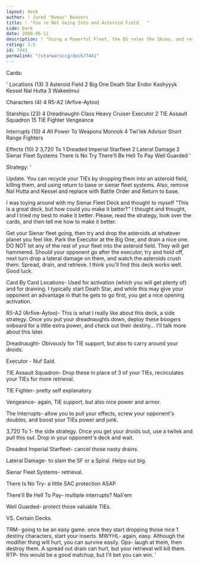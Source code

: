 ```yaml
---
layout: deck
author: ! Jared "Romas" Beavers
title: ! "You re Not Going Into and Asteroid Field   "
side: Dark
date: 2000-06-11
description: ! "Using a Powerful Fleet, the DS rules the Skies, and retrieves a little too."
rating: 3.5
id: 7441
permalink: "/starwarsccg/deck/7441"
---
```

Cards: 

'
Locations (13)
     3 Asteroid Field
     2 Big One
       Death Star
       Endor
       Kashyyyk
       Kessel
       Nal Hutta
     3 Wakeelmui

Characters (4)
     4 R5-A2 (Arfive-Aytoo)

Starships (23)
     4 Dreadnaught-Class Heavy Cruiser
       Executor
     2 TIE Assault Squadron
    15 TIE Fighter
       Vengeance

Interrupts (10)
     4 All Power To Weapons
       Monnok
     4 Twi'lek Advisor
       Short Range Fighters

Effects (10)
     2 3,720 To 1
       Dreaded Imperial Starfleet
     2 Lateral Damage
     2 Sienar Fleet Systems
       There Is No Try
       There'll Be Hell To Pay
       Well Guarded
'

Strategy: '

Update. You can recycle your TIEs by dropping them into an asteroid field, killing them, and using return to base or sienar fleet systems. Also, remove Nal Hutta and Kessel and replace with Battle Order and Return to base.


I was toying around with my Sienar Fleet Deck and thought to myself "This is a great deck, but how could you make it better?" I thought and thought, and I tried my best to make it better. Please, read the strategy, look over the cards, and then tell me how to make it better.

Get your Sienar fleet going, then try and drop the asteroids at whatever planet you feel like. Park the Executor at the Big One, and drain a nice one. DO NOT let any of the rest of your fleet into the asteroid field. They will get hammered. Should your opponent go after the executor, try and hold off, next turn drop a lateral damage on them, and watch the asteroids crush them. Spread, drain, and retrieve. I think you'll find this deck works well. Good luck.

Card By Card
Locations- Used for activation (which you will get plenty of) and for draining. I typically start Death Star, and while this may give your opponent an advantage in that he gets to go first, you get a nice opening activation.

R5-A2 (Arfive-Aytoo)- This is what I really like about this deck, a side strategy. Once you put your dreadnaughts down, deploy these boogers onboard for a little extra power, and check out their destiny... I'll talk more about this later.

Dreadnaught- Obivously for TIE support, but also to carry around your droids.

Executor - Nuf Said.

TIE Assault Squadron- Drop these in place of 3 of your TIEs, recirculates your TIEs for more retrieval.

TIE Fighter- pretty self explanatory

Vengeance- again, TIE support, but also nice power and armor.

The Interrupts- allow you to pull your effects, screw your opponent's doubles, and boost your TIEs power and junk.

3,720 To 1- the side strategy. Once you get your droids out, use a twilek and pull this out. Drop in your opponent's deck and wait.

Dreaded Imperial Starfleet- cancel those nasty drains.

Lateral Damage- to slam the SF or a Spiral. Helps out big.

Sienar Fleet Systems- retrieval.

There Is No Try- a little SAC protection ASAP.

There'll Be Hell To Pay- multiple interrupts? Nail'em

Well Guarded- protect those valuable TIEs.

VS. Certain Decks

TRM- going to be an easy game. once they start dropping those nice 1 destiny characters, start your inserts.
MWYHL- again, easy. Although the modifier thing will hurt, you can survive easily.
Ops- laugh at them, then destroy them. A spread out drain can hurt, but your retrieval will kill them.
RTP- this would be a good matchup, but I'll bet you can win.
'
